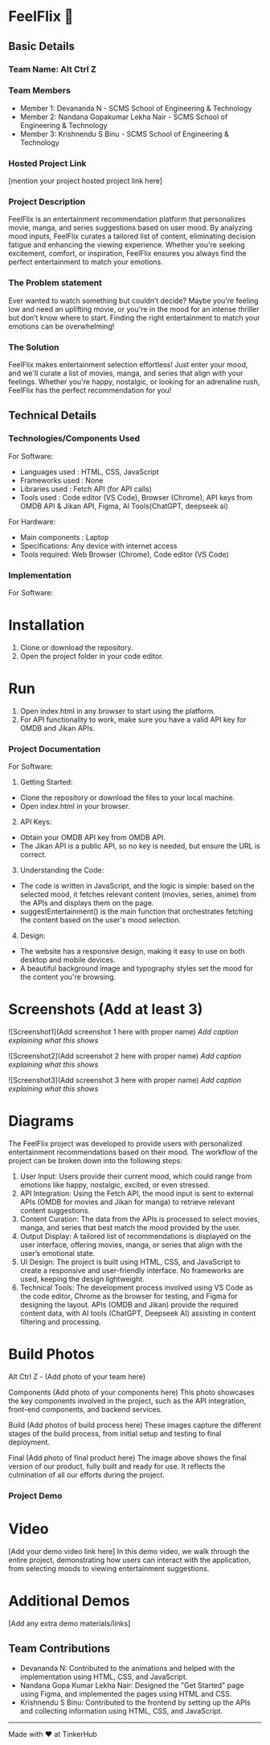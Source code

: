 # FeelFlix 🎯


## Basic Details
### Team Name: Alt Ctrl Z


### Team Members
- Member 1: Devananda N - SCMS School of Engineering & Technology
- Member 2: Nandana Gopakumar Lekha Nair - SCMS School of Engineering & Technology
- Member 3: Krishnendu S Binu - SCMS School of Engineering & Technology

### Hosted Project Link
[mention your project hosted project link here]

### Project Description
FeelFlix is an entertainment recommendation platform that personalizes movie, manga, and series suggestions based on user mood. By analyzing mood inputs, FeelFlix curates a tailored list of content, eliminating decision fatigue and enhancing the viewing experience. Whether you're seeking excitement, comfort, or inspiration, FeelFlix ensures you always find the perfect entertainment to match your emotions.

### The Problem statement
Ever wanted to watch something but couldn’t decide? Maybe you're feeling low and need an uplifting movie, or you're in the mood for an intense thriller but don’t know where to start. Finding the right entertainment to match your emotions can be overwhelming!

### The Solution
FeelFlix makes entertainment selection effortless! Just enter your mood, and we'll curate a list of movies, manga, and series that align with your feelings. Whether you're happy, nostalgic, or looking for an adrenaline rush, FeelFlix has the perfect recommendation for you!

## Technical Details

### Technologies/Components Used
For Software:
- Languages used : HTML, CSS, JavaScript
- Frameworks used : None
- Libraries used : Fetch API (for API calls)
- Tools used : Code editor (VS Code), Browser (Chrome), API keys from OMDB API & Jikan API, Figma, AI Tools(ChatGPT, deepseek ai)

For Hardware:
- Main components : Laptop
- Specifications: Any device with internet access
- Tools required: Web Browser (Chrome), Code editor (VS Code)

### Implementation
For Software: 
# Installation
1. Clone or download the repository.
2. Open the project folder in your code editor.
 
# Run
1. Open index.html in any browser to start using the platform.
2. For API functionality to work, make sure you have a valid API key for OMDB and Jikan APIs.

### Project Documentation
For Software:

1. Getting Started:
- Clone the repository or download the files to your local machine.
- Open index.html in your browser.
  
2. API Keys:
- Obtain your OMDB API key from OMDB API.
- The Jikan API is a public API, so no key is needed, but ensure the URL is correct.

3. Understanding the Code:
- The code is written in JavaScript, and the logic is simple: based on the selected mood, it fetches relevant content (movies, series, anime) from the APIs and displays them on the page.
- suggestEntertainment() is the main function that orchestrates fetching the content based on the user's mood selection.

4. Design:
- The website has a responsive design, making it easy to use on both desktop and mobile devices.
- A beautiful background image and typography styles set the mood for the content you're browsing.


# Screenshots (Add at least 3)
![Screenshot1](Add screenshot 1 here with proper name)
*Add caption explaining what this shows*

![Screenshot2](Add screenshot 2 here with proper name)
*Add caption explaining what this shows*

![Screenshot3](Add screenshot 3 here with proper name)
*Add caption explaining what this shows*

# Diagrams
The FeelFlix project was developed to provide users with personalized entertainment recommendations based on their mood. The workflow of the project can be broken down into the following steps:

1. User Input: Users provide their current mood, which could range from emotions like happy, nostalgic, excited, or even stressed.
2. API Integration: Using the Fetch API, the mood input is sent to external APIs (OMDB for movies and Jikan for manga) to retrieve relevant content suggestions.
3. Content Curation: The data from the APIs is processed to select movies, manga, and series that best match the mood provided by the user.
4. Output Display: A tailored list of recommendations is displayed on the user interface, offering movies, manga, or series that align with the user’s emotional state.
5. UI Design: The project is built using HTML, CSS, and JavaScript to create a responsive and user-friendly interface. No frameworks are used, keeping the design lightweight.
6. Technical Tools: The development process involved using VS Code as the code editor, Chrome as the browser for testing, and Figma for designing the layout. APIs (OMDB and Jikan) 
   provide the required content data, with AI tools (ChatGPT, Deepseek AI) assisting in content filtering and processing.

# Build Photos
Alt Ctrl Z - (Add photo of your team here)

Components (Add photo of your components here)
This photo showcases the key components involved in the project, such as the API integration, front-end components, and backend services.

Build (Add photos of build process here)
These images capture the different stages of the build process, from initial setup and testing to final deployment.

Final (Add photo of final product here)
The image above shows the final version of our product, fully built and ready for use. It reflects the culmination of all our efforts during the project.

### Project Demo
# Video
[Add your demo video link here]
In this demo video, we walk through the entire project, demonstrating how users can interact with the application, from selecting moods to viewing entertainment suggestions.

# Additional Demos
[Add any extra demo materials/links]

## Team Contributions
- Devananda N: Contributed to the animations and helped with the implementation using HTML, CSS, and JavaScript.
- Nandana Gopa Kumar Lekha Nair: Designed the "Get Started" page using Figma, and implemented the pages using HTML and CSS.
- Krishnendu S Binu: Contributed to the frontend by setting up the APIs and collecting information using HTML, CSS, and JavaScript.

---
Made with ❤️ at TinkerHub
